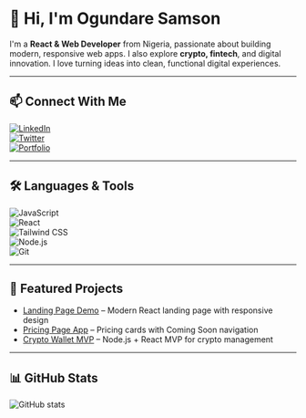 # 👋 Hi, I'm Ogundare Samson

I'm a **React & Web Developer** from Nigeria, passionate about building modern, responsive web apps. I also explore **crypto, fintech**, and digital innovation. I love turning ideas into clean, functional digital experiences.

---

## 📫 Connect With Me

[![LinkedIn](https://img.shields.io/badge/-LinkedIn-0077B5?style=flat&logo=linkedin&logoColor=white)](https://linkedin.com/in/your-linkedin)  
[![Twitter](https://img.shields.io/badge/-Twitter-1DA1F2?style=flat&logo=twitter&logoColor=white)](https://twitter.com/your-twitter)  
[![Portfolio](https://img.shields.io/badge/-Portfolio-FF4081?style=flat&logo=Google-Chrome&logoColor=white)](https://zeewebworks.com.ng)

---

## 🛠 Languages & Tools

![JavaScript](https://img.shields.io/badge/-JavaScript-F7DF1E?style=flat&logo=javascript&logoColor=000)  
![React](https://img.shields.io/badge/-React-61DAFB?style=flat&logo=react&logoColor=000)  
![Tailwind CSS](https://img.shields.io/badge/-Tailwind_CSS-06B6D4?style=flat&logo=tailwind-css&logoColor=white)  
![Node.js](https://img.shields.io/badge/-Node.js-339933?style=flat&logo=node.js&logoColor=white)  
![Git](https://img.shields.io/badge/-Git-F05032?style=flat&logo=git&logoColor=white)

---

## 🚀 Featured Projects

- [Landing Page Demo](https://github.com/your-username/landing-page) – Modern React landing page with responsive design  
- [Pricing Page App](https://github.com/your-username/pricing-app) – Pricing cards with Coming Soon navigation  
- [Crypto Wallet MVP](https://github.com/your-username/crypto-wallet) – Node.js + React MVP for crypto management

---

## 📊 GitHub Stats

![GitHub stats](https://github-readme-stats.vercel.app/api?username=zee-b&show_icons=true&theme=tokyonight)


